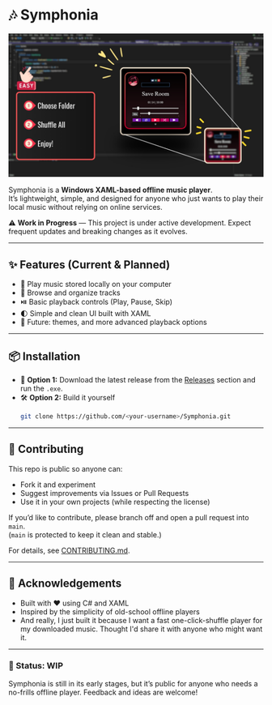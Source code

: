 # 🎶 Symphonia

![Symphonia Banner](repovisuals/banner.jpg)

Symphonia is a **Windows XAML-based offline music player**.  
It’s lightweight, simple, and designed for anyone who just wants to play their local music without relying on online services.

⚠️ **Work in Progress** — This project is under active development. Expect frequent updates and breaking changes as it evolves.

---

## ✨ Features (Current & Planned)

- 🎵 Play music stored locally on your computer  
- 📂 Browse and organize tracks  
- ⏯️ Basic playback controls (Play, Pause, Skip)  
- 🌓 Simple and clean UI built with XAML  
- 🚧 Future: themes, and more advanced playback options  

---

## 📦 Installation  

- 🔽 **Option 1:** Download the latest release from the [Releases](../../releases) section and run the `.exe`.  
- 🛠️ **Option 2:** Build it yourself  
  ```bash
  git clone https://github.com/<your-username>/Symphonia.git

---

## 🤝 Contributing

This repo is public so anyone can:  
- Fork it and experiment  
- Suggest improvements via Issues or Pull Requests  
- Use it in your own projects (while respecting the license)

If you’d like to contribute, please branch off and open a pull request into `main`.  
(`main` is protected to keep it clean and stable.)

For details, see [CONTRIBUTING.md](CONTRIBUTING.md).

---

## 🙌 Acknowledgements

- Built with ❤️ using C# and XAML  
- Inspired by the simplicity of old-school offline players
- And really, I just built it because I want a fast one-click-shuffle player for my downloaded music. Thought I'd share it with anyone who might want it.

---

### 🚀 Status: WIP
Symphonia is still in its early stages, but it’s public for anyone who needs a no-frills offline player. Feedback and ideas are welcome!
